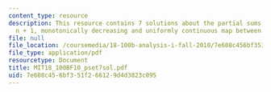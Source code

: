 ```yaml
---
content_type: resource
description: This resource contains 7 solutions about the partial sums of the first
  n + 1, monotonically decreasing and uniformly continuous map between metric spaces.
file: null
file_location: /coursemedia/18-100b-analysis-i-fall-2010/7e608c456bf351f266129d4d3823c095_MIT18_100BF10_pset7sol.pdf
file_type: application/pdf
resourcetype: Document
title: MIT18_100BF10_pset7sol.pdf
uid: 7e608c45-6bf3-51f2-6612-9d4d3823c095
---
```

